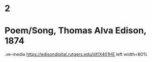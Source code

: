 # 2

#  Poem/Song, Thomas Alva Edison, 1874

.ve-media https://edisondigital.rutgers.edu/iiif/X401HE left width=80%